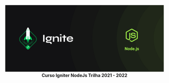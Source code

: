<img src="./img/cover-node.js.png" alt="Trilha Ignite">

<div align="center">
<text style="font-weight: bold;">Curso Igniter NodeJs Trilha 2021 - 2022<text>
</div>
